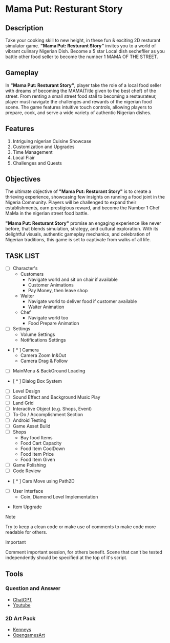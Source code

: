# Mama Put: Resturant Story
## Description
Take your cooking skill to new height, in these fun & exciting 2D resturant simulator game. **"Mama Put: Resturant Story"** invites you to a world of vibrant culinary Nigerian Dish. Become a 5 star Local dish sechefller as you battle other food seller to become the number 1 MAMA OF THE STREET.

## Gameplay
In **"Mama Put: Resturant Story"**, player take the role of a local food seller with dreams of becoming the MAMA(Title given to the best chef) of the street. From renting a small street food stall to becoming a restaurateur, player must navigate the challenges and rewards of the nigerian food scene. The game features intuitive touch controls, allowing players to prepare, cook, and serve a wide variety of authentic Nigerian dishes.

## Features
<ol>
    <li>Intriguing nigerian Cuisine Showcase</li>
    <li>Customization and Upgrades</li>
    <li>Time Management</li>
    <li>Local Flair</li>
    <li>Challenges and Quests</li>
</ol>

## Objectives
The ultimate objective of **"Mama Put: Resturant Story"** is to create a thrieving experience, showcasing few insights on running a food joint in the Nigeria Community. Players will be challenged to expand their establishments, earn prestigious reward, and become the Number 1 Chef MaMa in the nigerian street food battle.

**"Mama Put: Resturant Story"** promise an engaging experience like never before, that blends simulation, strategy, and cultural exploration. With its delightful visuals, authentic gameplay mechanics, and celebration of Nigerian traditions, this game is set to captivate from walks of all life. 

## TASK LIST
- [ ] Character's
    - Customers
        - Navigate world and sit on chair if available
        - Customer Animations
        - Pay Money, then leave shop
    - Waiter
        - Navigate world to deliver food if customer available
        - Waiter Animation
    - Chef
        - Navigate world too
        - Food Prepare Animation
- [ ] Settings
    - Volume Settings
    - Notifications Settings
- [ * ] Camera
    - Camera Zoom In&Out 
    - Camera Drag & Follow
- [ ] MainMenu & BackGround Loading
- [ * ] Dialog Box System
- [ ] Level Design
- [ ] Sound Effect and Background Music Play
- [ ] Land Grid
- [ ] Interactive Object (e.g. Shops, Event)
- [ ] To-Do / Accomplishment Section
- [ ] Android Testing
- [ ] Game Asset Build
- [ ] Shops
    - Buy food Items
    - Food Cart Capacity
    - Food Item CoolDown
    - Food Item Price
    - Food Item Given
- [ ] Game Polishing
- [ ] Code Review
- [ * ] Cars Move using Path2D
- [ ] User Interface
    - Coin, Diamond Level Implementation
- Item Upgrade

> [!NOTE]
> Try to keep a clean code or make use of comments to make code more readable for others.

> [!IMPORTANT]
> Comment important session, for others benefit.
> Scene that can't be tested independently should be specified at the top of it's script. 

## Tools
### Question and Answer 

* [ChatGPT](https://chat.openai.com/)
* [Youtube](https://www.youtube.com/)

### 2D Art Pack
* [Kenneys](https://www.kenney.nl/assets)
* [OpengamesArt](https://opengameart.org/)
